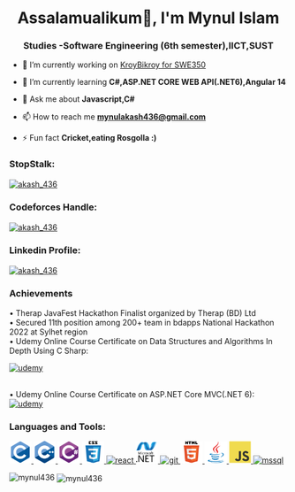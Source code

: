 <h1 align="center">Assalamualikum👋, I'm Mynul Islam</h1>
<h3 align="center">Studies -Software Engineering (6th semester),IICT,SUST</h3>

- 🔭 I’m currently working on [KroyBikroy for SWE350](https://github.com/Mynul436/KroyBikroySite)

- 🌱 I’m currently learning **C#,ASP.NET CORE WEB API(.NET6),Angular 14**

- 💬 Ask me about **Javascript,C#**

- 📫 How to reach me **mynulakash436@gmail.com**

- ⚡ Fun fact **Cricket,eating Rosgolla :)**

<h3 align="left">StopStalk:</h3>
<p align="left">
<a href="https://www.stopstalk.com/user/profile/mynul436" target="blank"><img align="center" src="https://www.stopstalk.com/static/images/stopstalk-logo.png" alt="akash_436" height="30" width="40" /></a>
 </p>

<h3 align="left">Codeforces Handle:</h3>
<p align="left">
<a href="https://codeforces.com/profile/akash_436" target="blank"><img align="center" src="https://encrypted-tbn0.gstatic.com/images?q=tbn:ANd9GcS3COSArGjxmqJUmcLCj9jLgTbICCSanZLpGEvhQb8zrA&s" alt="akash_436" height="30" width="40" /></a>
</p>


<h3 align="left">Linkedin Profile:</h3>
<p align="left">
<a href="https://www.linkedin.com/in/mynul-islam-a5a3a4185/" target="blank"><img align="center" src="https://encrypted-tbn0.gstatic.com/images?q=tbn:ANd9GcRi40qa6LcCAJTsQpQ2LoesgPMLaYv70TTH0yaeV12zug&s" alt="akash_436" height="30" width="40" /></a>
</p>

<h3>Achievements</h3>
<p>
• Therap JavaFest Hackathon Finalist organized by Therap (BD) Ltd <br> 
• Secured 11th position among 200+ team in bdapps National 
Hackathon 2022 at Sylhet region <br> 
• Udemy Online Course Certificate on Data Structures and Algorithms
In Depth Using C Sharp: <br> 

<a href="https://www.udemy.com/certificate/UC-e251c1fe-2eb5-42ff-9f69-6eb38fbf3c3b/" target="_blank" rel="noreferrer"> <img src="https://encrypted-tbn0.gstatic.com/images?q=tbn:ANd9GcQz-ilFzSah7HDuG4ALIK3gE8tQKOx58QLUTBMiUQhdtA&s" alt="udemy" width="40" height="40"/> </a>
 
<br> 
• Udemy Online Course Certificate on ASP.NET Core MVC(.NET 6): <br> 
 <a href="https://www.udemy.com/certificate/UC-25724107-72a1-48eb-b4b8-8876d911cc1f/" target="_blank" rel="noreferrer"> <img src="https://encrypted-tbn0.gstatic.com/images?q=tbn:ANd9GcQz-ilFzSah7HDuG4ALIK3gE8tQKOx58QLUTBMiUQhdtA&s" alt="udemy" width="40" height="40"/> </a>
 
</p>

<h3 align="left">Languages and Tools:</h3>
<p align="left"> <a href="https://www.cprogramming.com/" target="_blank" rel="noreferrer"> <img src="https://raw.githubusercontent.com/devicons/devicon/master/icons/c/c-original.svg" alt="c" width="40" height="40"/> </a> <a href="https://www.w3schools.com/cpp/" target="_blank" rel="noreferrer"> <img src="https://raw.githubusercontent.com/devicons/devicon/master/icons/cplusplus/cplusplus-original.svg" alt="cplusplus" width="40" height="40"/> </a> <a href="https://www.w3schools.com/cs/" target="_blank" rel="noreferrer"> <img src="https://raw.githubusercontent.com/devicons/devicon/master/icons/csharp/csharp-original.svg" alt="csharp" width="40" height="40"/> </a> <a href="https://www.w3schools.com/css/" target="_blank" rel="noreferrer"> <img src="https://raw.githubusercontent.com/devicons/devicon/master/icons/css3/css3-original-wordmark.svg" alt="css3" width="40" height="40"/> </a><a href="https://reactjs.org/" target="_blank" rel="noreferrer"> <img src="https://upload.wikimedia.org/wikipedia/commons/a/a7/React-icon.svg" alt="react" width="40" height="40"/> </a><a href="https://dotnet.microsoft.com/" target="_blank" rel="noreferrer"> <img src="https://raw.githubusercontent.com/devicons/devicon/master/icons/dot-net/dot-net-original-wordmark.svg" alt="dotnet" width="40" height="40"/> </a><a href="https://git-scm.com/" target="_blank" rel="noreferrer"> <img src="https://www.vectorlogo.zone/logos/git-scm/git-scm-icon.svg" alt="git" width="40" height="40"/> </a> <a href="https://www.w3.org/html/" target="_blank" rel="noreferrer"> <img src="https://raw.githubusercontent.com/devicons/devicon/master/icons/html5/html5-original-wordmark.svg" alt="html5" width="40" height="40"/> </a><a href="https://www.java.com" target="_blank" rel="noreferrer"> <img src="https://raw.githubusercontent.com/devicons/devicon/master/icons/java/java-original.svg" alt="java" width="40" height="40"/> </a> <a href="https://developer.mozilla.org/en-US/docs/Web/JavaScript" target="_blank" rel="noreferrer"> <img src="https://raw.githubusercontent.com/devicons/devicon/master/icons/javascript/javascript-original.svg" alt="javascript" width="40" height="40"/> </a><a href="https://www.microsoft.com/en-us/sql-server" target="_blank" rel="noreferrer"> <img src="https://www.svgrepo.com/show/303229/microsoft-sql-server-logo.svg" alt="mssql" width="40" height="40"/> </a> </p>
<p><img align="left" src="https://github-readme-stats.vercel.app/api/top-langs?username=mynul436&show_icons=true&locale=en&layout=compact" alt="mynul436" /></p>

<p>&nbsp;<img align="center" src="https://github-readme-stats.vercel.app/api?username=mynul436&show_icons=true&locale=en" alt="mynul436" /></p>
